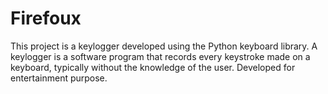 # Firefoux
This project is a keylogger developed using the Python keyboard library. A keylogger is a software program that records every keystroke made on a keyboard, typically without the knowledge of the user. Developed for entertainment purpose.
